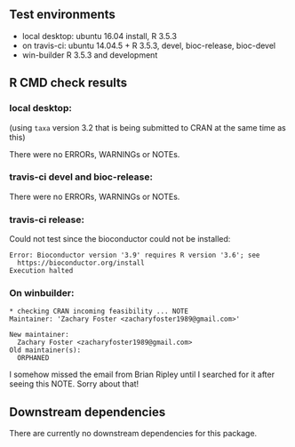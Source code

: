 ## Test environments

* local desktop: ubuntu 16.04 install, R 3.5.3
* on travis-ci: ubuntu 14.04.5 + R 3.5.3, devel, bioc-release, bioc-devel
* win-builder R 3.5.3 and development

## R CMD check results

### local desktop:

(using `taxa` version 3.2 that is being submitted to CRAN at the same time as this)

There were no ERRORs, WARNINGs or NOTEs.

### travis-ci devel and bioc-release:

There were no ERRORs, WARNINGs or NOTEs.

### travis-ci release:

Could not test since the bioconductor could not be installed:

```
Error: Bioconductor version '3.9' requires R version '3.6'; see
  https://bioconductor.org/install
Execution halted
```

### On winbuilder:

```
* checking CRAN incoming feasibility ... NOTE
Maintainer: 'Zachary Foster <zacharyfoster1989@gmail.com>'

New maintainer:
  Zachary Foster <zacharyfoster1989@gmail.com>
Old maintainer(s):
  ORPHANED
```

I somehow missed the email from Brian Ripley until I searched for it after seeing this NOTE. Sorry about that!

## Downstream dependencies

There are currently no downstream dependencies for this package.

